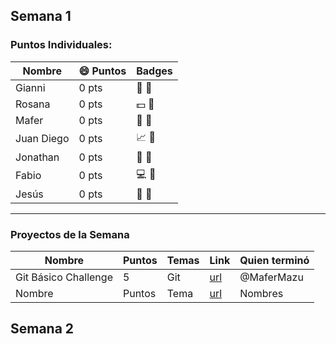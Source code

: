 ## Semana 1
### Puntos Individuales:

| Nombre | :smile: Puntos | Badges |
|---|---|---|
| Gianni | 0 pts| :open_file_folder: :green_heart:
| Rosana | 0 pts| :dollar: :blue_heart:
| Mafer | 0 pts| :mega: :green_heart:
| Juan Diego | 0 pts | :chart_with_upwards_trend: :blue_heart:
| Jonathan | 0 pts| :orange_book: :purple_heart:
| Fabio | 0 pts| :computer: :green_heart:
| Jesús | 0 pts| :satellite: :green_heart:

---
### Proyectos de la Semana

| Nombre | Puntos | Temas | Link | Quien terminó |
|---|---|---|---|---|
| Git Básico Challenge | 5 | Git | [url](url) | @MaferMazu |
|Nombre|Puntos|Tema|[url](url)|Nombres|

## Semana 2